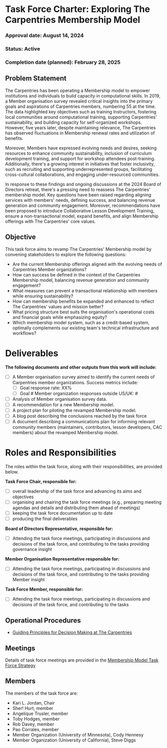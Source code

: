 # Task Force Charter: Exploring The Carpentries Membership Model
### Approval date: August 14, 2024
### Status: Active
### Completion date (planned): February 28, 2025

## Problem Statement
The Carpentries has been operating a Membership model to empower institutions and individuals to build capacity in computational skills. In 2019, a Member organisation survey revealed critical insights into the primary goals and aspirations of Carpentries members, numbering 55 at the time. The data highlighted key objectives such as training Instructors, fostering local communities around computational training, supporting Carpentries' sustainability, and building capacity for self-organized workshops. However, five years later, despite maintaining relevance, The Carpentries has observed fluctuations in Membership renewal rates and utilization of benefits.

Moreover, Members have expressed evolving needs and desires, seeking resources to enhance community sustainability, inclusion of curriculum development training, and support for workshop attendees post-training. Additionally, there's a growing interest in initiatives that foster inclusivity, such as recruiting and supporting underrepresented groups, facilitating cross-cultural collaborations, and engaging under-resourced communities.

In response to these findings and ongoing discussions at the 2024 Board of Directors retreat, there's a pressing need to reassess The Carpentries' membership model. Key questions have been raised regarding aligning services with members' needs, defining success, and balancing revenue generation and community engagement. Moreover, recommendations have been proposed to introduce Collaborative Lesson Development  Training, ensure a non-transactional model, expand benefits, and align Membership offerings with The Carpentries' core values.

## Objective
This task force aims to revamp The Carpentries' Membership model by convening stakeholders to explore the following questions:
- Are the current Membership offerings aligned with the evolving needs of Carpentries Member organizations?
- How can success be defined in the context of the Carpentries Membership model, balancing revenue generation and community engagement?
- What measures can prevent a transactional relationship with members while ensuring sustainability?
- How can membership benefits be expanded and enhanced to reflect The Carpentries' values and mission better?
- What pricing structure best suits the organisation's operational costs and financial goals while emphasizing equity?
- Which membership model system, such as a credit-based system, optimally complements our existing team's technical infrastructure and workflows?

# Deliverables
__The following documents and other outputs from this work will include:__  
- [ ] A Member organisation survey aimed to identify the current needs of Carpentries member organizations. Success metrics include:  
   -  [ ] Goal response rate: XX%
   -  [ ] Goal # Member organization responses outside US/UK: # 
- [ ] Analysis of Member organisation survey data.
- [ ] A recommendation for a new Membership model.
- [ ] A project plan for piloting the revamped Membership model.
- [ ] A blog post describing the conclusions reached by the task force
- [ ] A document describing a communications plan for informing relevant community members (maintainers, contributors, lesson developers, CAC members) about the revamped Membership model.

# Roles and Responsibilities
The roles within the task force, along with their responsibilities, are provided below.

__Task Force Chair, responsible for:__   
- [ ] overall leadership of the task force and advancing its aims and objectives  
- [ ] organising and chairing the task force meetings (e.g., preparing meeting agendas and details and distributing them ahead of meetings)  
- [ ] keeping the task force documentation up to date   
- [ ] producing the final deliverables
  
__Board of Directors Representative, responsible for:__  
- [ ] Attending the task force meetings, participating in discussions and decisions of the task force, and contributing to the tasks providing governance insight

__Member Organisation Representative responsible for:__
- [ ] Attending the task force meetings, participating in discussions and decisions of the task force, and contributing to the tasks providing Member insight

__Task Force Member, responsible for:__
- [ ] Attending the task force meetings, participating in discussions and decisions of the task force, and contributing to the tasks

## Operational Procedures
- [Guiding Principles for Decision Making at The Carpentries](https://docs.google.com/document/d/13Ozf3jtzB95gFI5zVfMnhWXpExWtQkCZtog7h8FIwiQ/edit#heading=h.o6v3v3qszo7t)

## Meetings
Details of task force meetings are provided in the [Membership Model Task Force Strategy](https://docs.google.com/document/d/1cE-KKa_yHlW7tQwatfKP4mbdpbMoijzwO0t93iWHXg8/edit#heading=h.e60towfw575p)

## Members
The members of the task force are:
- Kari L. Jordan, Chair
- Sher! Hurt, member
- Angelique Trusler, member
- Toby Hodges, member
- Rob Davey, member
- Pao Corrales, member
- Member Organization (University of Minnesota), Cody Hennesy
- Member Organization (University of California), Steve Diggs
